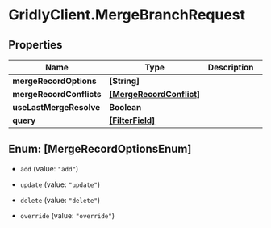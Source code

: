 # GridlyClient.MergeBranchRequest

## Properties

Name | Type | Description | Notes
------------ | ------------- | ------------- | -------------
**mergeRecordOptions** | **[String]** |  | [optional] 
**mergeRecordConflicts** | [**[MergeRecordConflict]**](MergeRecordConflict.md) |  | [optional] 
**useLastMergeResolve** | **Boolean** |  | [optional] 
**query** | [**[FilterField]**](FilterField.md) |  | [optional] 



## Enum: [MergeRecordOptionsEnum]


* `add` (value: `"add"`)

* `update` (value: `"update"`)

* `delete` (value: `"delete"`)

* `override` (value: `"override"`)




